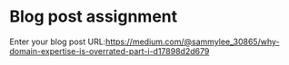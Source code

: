 # Blog post assignment

Enter your blog post URL:https://medium.com/@sammylee_30865/why-domain-expertise-is-overrated-part-i-d17898d2d679
